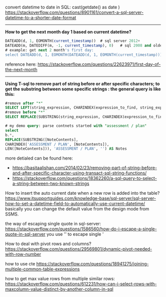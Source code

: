 convert datetime to date in SQL: cast(getdate() as date )  https://stackoverflow.com/questions/8901161/convert-a-sql-server-datetime-to-a-shorter-date-format 

---
**How to get the next month day 1 based on current datetime?**
``` sql 
DATEADD(d, 1, EOMONTH(current_timestamp))  # sql server 2012+ 
DATEADD(m, DATEDIFF(m, -1, current_timestamp), 0)   # sql 2008 and older 
# example: get next 2 month's first day: 
select DATEADD(d, 1, EOMONTH(DATEADD(d, 1, EOMONTH(current_timestamp)))) 
```
reference here: https://stackoverflow.com/questions/22623971/first-day-of-the-next-month  

---
**Using T-sql to remove part of string before or after specific characters; to get the substring between some specific strings : 
the general query is like this:** 
``` sql 
#remove after "*"
SELECT LEFT(string_expression, CHARINDEX(expression_to_find, string_expression) - 1)
#remove before "*"
SELECT REPLACE(SUBSTRING(string_expression, CHARINDEX(expression_to_find, string_expression), LEN(string_expression)), string_pattern, string_replacement)

# my demo query: parse contnets started with "assessment / plan"
select 
b.*, 
REPLACE(SUBSTRING([NoteContents], 
CHARINDEX('ASSESSMENT / PLAN', [NoteContents]),
LEN([NoteContents])), 'ASSESSMENT / PLAN', '') AS Notes
```
more detialed can be found here:
* https://basitaalishan.com/2014/02/23/removing-part-of-string-before-and-after-specific-character-using-transact-sql-string-functions/ 
* https://stackoverflow.com/questions/18362260/a-sql-query-to-select-a-string-between-two-known-strings 

How to insert the auto current date when a new row is added into the table? 
https://www.itsupportguides.com/knowledge-base/sql-server/sql-server-how-to-set-a-datetime-field-to-automatically-use-current-datetime/ 
basically you can change the default value from the design mode from SSMS. 

the way of escaping single quote in sql-server: 
https://stackoverflow.com/questions/1586560/how-do-i-escape-a-single-quote-in-sql-server 
you use '' to escape single '

How to deal with pivot rows and columns? 
https://stackoverflow.com/questions/29569801/dynamic-pivot-needed-with-row-number 

how to use cte 
https://stackoverflow.com/questions/18941275/joining-multiple-common-table-expressions 

how to get max value rows from multiple similar rows: 
https://stackoverflow.com/questions/612231/how-can-i-select-rows-with-maxcolumn-value-distinct-by-another-column-in-sql 

